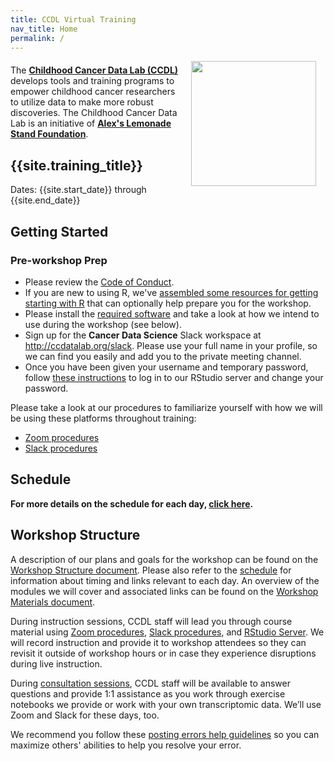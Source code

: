 ```yaml
---
title: CCDL Virtual Training
nav_title: Home
permalink: /
---
```



<p><img style = "padding: 0 15px; float: right;" img src = "workshop/screenshots/alsf-ccdl-stacked-logo.png" width = "200"></p>
<p style="margin-top: 20px;"> </p>
<p>The <b><a href="https://www.ccdatalab.org/" title="Alex's Lemonade Stand Foundation">Childhood Cancer Data Lab (CCDL)</a></b> develops tools and training programs to empower childhood cancer researchers to utilize  data to make more robust discoveries. 
The Childhood Cancer Data Lab is an initiative of <b><a href="https://www.alexslemonade.org/" title="Alex's Lemonade Stand Foundation">Alex's Lemonade Stand Foundation</a></b>.

<h2>{{site.training_title}}</h2>

<p>Dates: {{site.start_date}} through {{site.end_date}}

<h2>Getting Started</h2>

<h3>Pre-workshop Prep</h3>

<ul>
<li> Please review the <a href="code-of-conduct.html" title="Code of Conduct">Code of Conduct</a>.</li>
<li> If you are new to using R, we've <a href="optional-workshop-prep/R-prep.html#pre-workshop-prep-for-r-programming" title="assembled some resources for getting starting with R">assembled some resources for getting starting with R</a> that can optionally help prepare you for the workshop.</li>
<li> Please install the <a href="workshop/software-setup.html" title="required software">required software</a> and take a look at how we intend to use during the workshop (see below).</li>
<li> Sign up for the <b>Cancer Data Science</b> Slack workspace at <a href="http://ccdatalab.org/slack" title="http://ccdatalab.org/slack">http://ccdatalab.org/slack</a>. Please use your full name in your profile, so we can find you easily and add you to the private meeting channel.</li>
<li> Once you have been given your username and temporary password, follow <a href="virtual-setup/rstudio-login.html" title="these instructions">these instructions</a> to log in to our RStudio server and change your password.</li>
</ul>

<p>Please take a look at our procedures to familiarize yourself with how we will be using these platforms throughout training:

<ul>
<li> <a href="virtual-setup/zoom-procedures.html" title="Zoom procedures">Zoom procedures</a></li>
<li> <a href="virtual-setup/slack-procedures.html" title="Slack procedures">Slack procedures</a></li>
</ul>

<h2>Schedule</h2>

<!-- Introduce general schedule here -->

<p><b>For more details on the schedule for each day, <a href="workshop/SCHEDULE.html" title="click here">click here</a>.</b>

<h2>Workshop Structure</h2>

<p>A description of our plans and goals for the workshop can be found on the <a href="workshop/workshop-structure.html" title="Workshop Structure document">Workshop Structure document</a>. Please also refer to the <a href="workshop/SCHEDULE.html" title="schedule">schedule</a> for information about timing and links relevant to each day. An overview of the modules we will cover and associated links can be found on the <a href="workshop/workshop-materials.html" title="Workshop Materials document">Workshop Materials document</a>.

<p>During instruction sessions, CCDL staff will lead you through course material using <a href="virtual-setup/zoom-procedures.html" title="Zoom procedures">Zoom procedures</a>, <a href="virtual-setup/slack-procedures.html" title="Slack procedures">Slack procedures</a>, and <a href="virtual-setup/rstudio-login.html" title="RStudio Server">RStudio Server</a>. We will record instruction and provide it to workshop attendees so they can revisit it outside of workshop hours or in case they experience disruptions during live instruction.

<p>During <a href="workshop/resources-for-consultation-sessions.html" title="consultation sessions">consultation sessions</a>, CCDL staff will be available to answer questions and provide 1:1 assistance as you work through exercise notebooks we provide or work with your own transcriptomic data. We’ll use Zoom and Slack for these days, too.

<p>We recommend you follow these <a href="workshop/posting-errors-guidelines.html" title="posting errors help guidelines">posting errors help guidelines</a> so you can maximize others' abilities to help you resolve your error.
